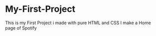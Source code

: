 # My-First-Project
This is my First Project i made with pure HTML and CSS 
I make a Home page of Spotify 


